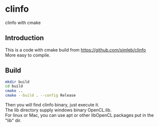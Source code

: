 # clinfo
clinfo with cmake

## Introduction  
This is a code with cmake build from https://github.com/simleb/clinfo  
More easy to compile.  

## Build  
```bash
mkdir build
cd build
cmake ..
cmake --build . --config Release
```

Then you will find clinfo binary, just execute it.  
The lib directory supply windows binary OpenCL.lib.  
For linux or Mac, you can use apt or other libOpenCL packages put in the "lib" dir.  
